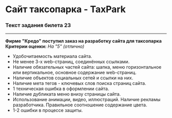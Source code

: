 # Сайт таксопарка - TaxPark
### Текст задания билета 23
----
**Фирме "Кредо" поступил заказ на разработку сайта для таксопарка**
**Критерии оценки:**
*На "5" (отлично)*
- Удобочитаемость материала сайта.
- Не менее 3-х web-страниц, соединённых ссылками.
- Наличие обязательных частей сайта: шапка, меню горизонтальное или вертикальное, основное содержание web-страниц.
- Наличие объектов социальных сетей и ссылки на них.
- Наличие мета тегов - ключевых слов поиска страниц сайта.
- 1 техническая ошибка в оформлении сайта.
- Наличие дубликата меню внизу страницы сайта.
- Использование анимации, видео, иллюстраций.
Наличие рекламы разработчика.
Правильное соотношение содержание цвета.
- 1-2 ошибки в процессе защиты.
